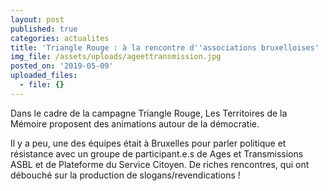 ```yaml
---
layout: post
published: true
categories: actualites
title: 'Triangle Rouge : à la rencontre d''associations bruxelloises'
img_file: /assets/uploads/ageettransmission.jpg
posted_on: '2019-05-09'
uploaded_files:
  - file: {}
---
```

Dans le cadre de la campagne Triangle Rouge, Les Territoires de la Mémoire proposent des animations autour de la démocratie.

Il y a peu, une des équipes était à Bruxelles pour parler politique et résistance avec un groupe de participant.e.s de Ages et Transmissions ASBL et de Plateforme du Service Citoyen. De riches rencontres, qui ont débouché sur la production de slogans/revendications !
